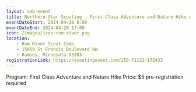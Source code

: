 ```yaml
---
layout: smb-event
title: Northern Star Scouting - First Class Adventure and Nature Hike at Rum River
eventDateStart: 2024-04-20 8:00
eventDateEnd: 2024-04-20 17:00
icon: /images/icon-rum-river.png
location:
    - Rum River Scout Camp
    - 15659 St Francis Boulevard NW
    - Ramsey, Minnesota 55303
registrationLink: https://scoutingevent.com/250-71132-175433
---
```


Program: First Class Adventure and Nature Hike
Price: $5 pre-registration required